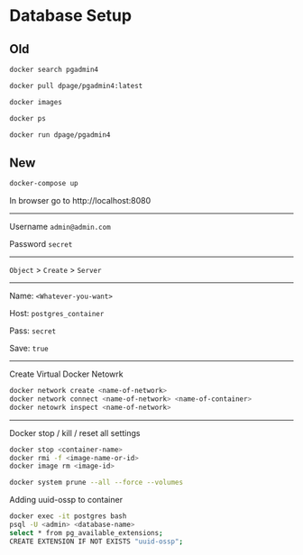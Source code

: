 # Database Setup

## Old
```sh
docker search pgadmin4

docker pull dpage/pgadmin4:latest

docker images

docker ps

docker run dpage/pgadmin4 
```

## New
```sh
docker-compose up
```

In browser go to http://localhost:8080

---

Username `admin@admin.com`

Password `secret`

---

`Object` > `Create` > `Server`

---

Name: `<Whatever-you-want>`


Host: `postgres_container`

Pass: `secret`

Save: `true`

---

Create Virtual Docker Netowrk

```sh
docker network create <name-of-network>
docker network connect <name-of-network> <name-of-container>
docker netowrk inspect <name-of-network>
```

---

Docker stop / kill / reset all settings

```sh
docker stop <container-name>
docker rmi -f <image-name-or-id> 
docker image rm <image-id>

docker system prune --all --force --volumes
```







Adding uuid-ossp to container
```sh
docker exec -it postgres bash
psql -U <admin> <database-name>
select * from pg_available_extensions;
CREATE EXTENSION IF NOT EXISTS "uuid-ossp";
```

